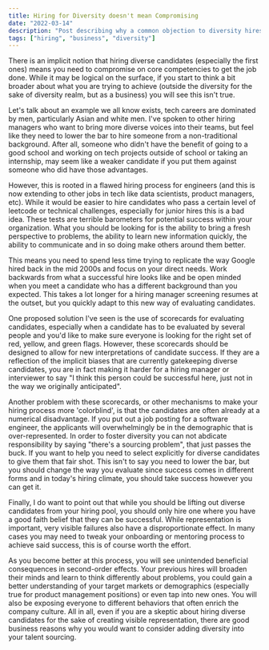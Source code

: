```yaml
---
title: Hiring for Diversity doesn't mean Compromising
date: "2022-03-14"
description: "Post describing why a common objection to diversity hires is unfounded"
tags: ["hiring", "business", "diversity"]
---
```


There is an implicit notion that hiring diverse candidates (especially the first ones) means you need to compromise on core competencies to get the job done. While it may be logical on the surface, if you start to think a bit broader about what you are trying to achieve (outside the diversity for the sake of diversity realm, but as a business) you will see this isn't true.

Let's talk about an example we all know exists, tech careers are dominated by men, particularly Asian and white men. I've spoken to other hiring managers who want to bring more diverse voices into their teams, but feel like they need to lower the bar to hire someone from a non-traditional background. After all, someone who didn't have the benefit of going to a good school and working on tech projects outside of school or taking an internship, may seem like a weaker candidate if you put them against someone who did have those advantages.

However, this is rooted in a flawed hiring process for engineers (and this is now extending to other jobs in tech like data scientists, product managers, etc). While it would be easier to hire candidates who pass a certain level of leetcode or technical challenges, especially for junior hires this is a bad idea. These tests are terrible barometers for potential success within your organization. What you should be looking for is the ability to bring a fresh perspective to problems, the ability to learn new information quickly, the ability to communicate and in so doing make others around them better.

This means you need to spend less time trying to replicate the way Google hired back in the mid 2000s and focus on your direct needs. Work backwards from what a successful hire looks like and be open minded when you meet a candidate who has a different background than you expected. This takes a lot longer for a hiring manager screening resumes at the outset, but you quickly adapt to this new way of evaluating candidates.

One proposed solution I've seen is the use of scorecards for evaluating candidates, especially when a candidate has to be evaluated by several people and you'd like to make sure everyone is looking for the right set of red, yellow, and green flags. However, these scorecards should be designed to allow for new interpretations of candidate success. If they are a reflection of the implicit biases that are currently gatekeeping diverse candidates, you are in fact making it harder for a hiring manager or interviewer to say "I think this person could be successful here, just not in the way we originally anticipated".

Another problem with these scorecards, or other mechanisms to make your hiring process more 'colorblind', is that the candidates are often already at a numerical disadvantage. If you put out a job posting for a software engineer, the applicants will overwhelmingly be in the demographic that is over-represented. In order to foster diversity you can not abdicate responsibility by saying "there's a sourcing problem", that just passes the buck. If you want to help you need to select explicitly for diverse candidates to give them that fair shot. This isn't to say you need to lower the bar, but you should change the way you evaluate since success comes in different forms and in today's hiring climate, you should take success however you can get it.

Finally, I do want to point out that while you should be lifting out diverse candidates from your hiring pool, you should only hire one where you have a good faith belief that they can be successful. While representation is important, very visible failures also have a disproportionate effect. In many cases you may need to tweak your onboarding or mentoring process to achieve said success, this is of course worth the effort.

As you become better at this process, you will see unintended beneficial consequences in second-order effects. Your previous hires will broaden their minds and learn to think differently about problems, you could gain a better understanding of your target markets or demographics (especially true for product management positions) or even tap into new ones. You will also be exposing everyone to different behaviors that often enrich the company culture. All in all, even if you are a skeptic about hiring diverse candidates for the sake of creating visible representation, there are good business reasons why you would want to consider adding diversity into your talent sourcing.
